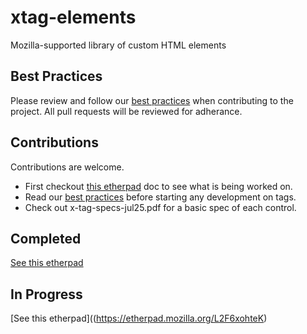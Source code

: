 # xtag-elements

Mozilla-supported library of custom HTML elements

## Best Practices
Please review and follow our [best practices](https://github.com/mozilla/xtag-elements/wiki/Best-Practices) when contributing to the project. All pull requests will be reviewed for adherance.


## Contributions
Contributions are welcome.  
* First checkout [this etherpad](https://etherpad.mozilla.org/L2F6xohteK) doc to see what is being worked on.
* Read our [best practices](https://github.com/mozilla/xtag-elements/wiki/Best-Practices) before starting any development on tags. 
* Check out x-tag-specs-jul25.pdf for a basic spec of each control.


## Completed  
[See this etherpad](https://etherpad.mozilla.org/L2F6xohteK)


## In Progress
[See this etherpad]((https://etherpad.mozilla.org/L2F6xohteK)

